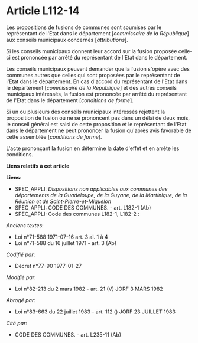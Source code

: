 # Article L112-14

Les propositions de fusions de communes sont soumises par le représentant de l'Etat dans le département [*commissaire de la
République*] aux conseils municipaux concernés [*attributions*].

Si les conseils municipaux donnent leur accord sur la fusion proposée celle-ci est prononcée par arrêté du représentant de
l'Etat dans le département.

Les conseils municipaux peuvent demander que la fusion s'opère avec des communes autres que celles qui sont proposées par le
représentant de l'Etat dans le département. En cas d'accord du représentant de l'Etat dans le département [*commissaire de la
République*] et des autres conseils municipaux intéressés, la fusion est prononcée par arrêté du représentant de l'Etat dans
le département [*conditions de forme*].

Si un ou plusieurs des conseils municipaux intéressés rejettent la proposition de fusion ou ne se prononcent pas dans un
délai de deux mois, le conseil général est saisi de cette proposition et le représentant de l'Etat dans le département ne
peut prononcer la fusion qu'après avis favorable de cette assemblée [*conditions de forme*].

L'acte prononçant la fusion en détermine la date d'effet et en arrête les conditions.

**Liens relatifs à cet article**

**Liens**:

  - SPEC_APPLI: *Dispositions non applicables aux communes des départements de la Guadeloupe, de la Guyane, de la Martinique, de la Réunion et de Saint-Pierre-et-Miquelon*
  - SPEC_APPLI: CODE DES COMMUNES. - art. L182-1 (Ab)
  - SPEC_APPLI: Code des communes L182-1, L182-2 :

_Anciens textes_:

  - Loi n°71-588 1971-07-16 art. 3 al. 1 à 4
  - Loi n°71-588 du 16 juillet 1971 - art. 3 (Ab)

_Codifié par_:

  - Décret n°77-90 1977-01-27

_Modifié par_:

  - Loi n°82-213 du 2 mars 1982 - art. 21 (V) JORF 3 MARS 1982

_Abrogé par_:

  - Loi n°83-663 du 22 juillet 1983 - art. 112 () JORF 23 JUILLET 1983

_Cité par_:

  - CODE DES COMMUNES. - art. L235-11 (Ab)
